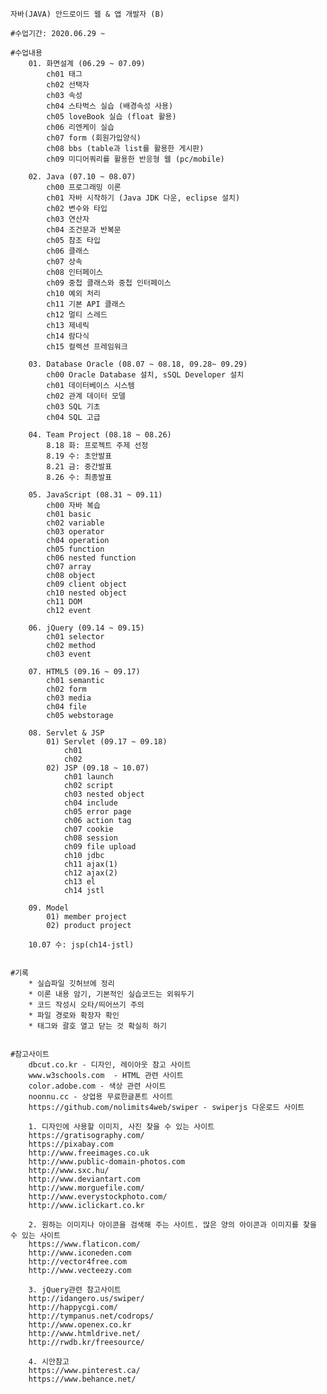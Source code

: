 ﻿
	자바(JAVA) 안드로이드 웹 & 앱 개발자 (B)

	#수업기간: 2020.06.29 ~

	#수업내용
		01. 화면설계 (06.29 ~ 07.09)
			ch01 태그
			ch02 선택자
			ch03 속성
			ch04 스타벅스 실습 (배경속성 사용)
			ch05 loveBook 실습 (float 활용)
			ch06 리엔케이 실습
			ch07 form (회원가입양식)
			ch08 bbs (table과 list를 활용한 게시판)
			ch09 미디어쿼리를 활용한 반응형 웹 (pc/mobile)
		
		02. Java (07.10 ~ 08.07)
			ch00 프로그래밍 이론
			ch01 자바 시작하기 (Java JDK 다운, eclipse 설치)
			ch02 변수와 타입
			ch03 연산자
			ch04 조건문과 반복문
			ch05 참조 타입
			ch06 클래스
			ch07 상속
			ch08 인터페이스
			ch09 중첩 클래스와 중첩 인터페이스
			ch10 예외 처리
			ch11 기본 API 클래스
			ch12 멀티 스레드
			ch13 제네릭
			ch14 람다식
			ch15 컬렉션 프레임워크

		03. Database Oracle (08.07 ~ 08.18, 09.28~ 09.29)
			ch00 Oracle Database 설치, sSQL Developer 설치
			ch01 데이터베이스 시스템
			ch02 관계 데이터 모델
			ch03 SQL 기초
			ch04 SQL 고급

		04. Team Project (08.18 ~ 08.26)
			8.18 화: 프로젝트 주제 선정
			8.19 수: 초안발표
			8.21 금: 중간발표
			8.26 수: 최종발표
			
		05. JavaScript (08.31 ~ 09.11)
			ch00 자바 복습
			ch01 basic
			ch02 variable
			ch03 operator
			ch04 operation
			ch05 function
			ch06 nested function
			ch07 array
			ch08 object
			ch09 client object
			ch10 nested object
			ch11 DOM
			ch12 event

		06. jQuery (09.14 ~ 09.15)
			ch01 selector
			ch02 method
			ch03 event

		07. HTML5 (09.16 ~ 09.17)
			ch01 semantic
			ch02 form
			ch03 media
			ch04 file
			ch05 webstorage

		08. Servlet & JSP
			01) Servlet (09.17 ~ 09.18)
				ch01
				ch02
			02) JSP (09.18 ~ 10.07)
				ch01 launch
				ch02 script
				ch03 nested object
				ch04 include
				ch05 error page
				ch06 action tag
				ch07 cookie
				ch08 session
				ch09 file upload
				ch10 jdbc
				ch11 ajax(1)
				ch12 ajax(2)
				ch13 el
				ch14 jstl
				
		09. Model
			01) member project
			02) product project

		10.07 수: jsp(ch14-jstl)


	#기록
		* 실습파일 깃허브에 정리
		* 이론 내용 암기, 기본적인 실습코드는 외워두기
		* 코드 작성시 오타/띄어쓰기 주의
		* 파일 경로와 확장자 확인
		* 태그와 괄호 열고 닫는 것 확실히 하기


	#참고사이트
		dbcut.co.kr - 디자인, 레이아웃 참고 사이트
		www.w3schools.com  - HTML 관련 사이트
		color.adobe.com - 색상 관련 사이트
		noonnu.cc - 상업용 무료한글폰트 사이트
		https://github.com/nolimits4web/swiper - swiperjs 다운로드 사이트

		1. 디자인에 사용할 이미지, 사진 찾을 수 있는 사이트
		https://gratisography.com/
		https://pixabay.com
		http://www.freeimages.co.uk
		http://www.public-domain-photos.com
		http://www.sxc.hu/
		http://www.deviantart.com
		http://www.morguefile.com/
		http://www.everystockphoto.com/
		http://www.iclickart.co.kr

		2. 원하는 이미지나 아이콘을 검색해 주는 사이트. 많은 양의 아이콘과 이미지를 찾을 수 있는 사이트
		https://www.flaticon.com/
		http://www.iconeden.com
		http://vector4free.com
		http://www.vecteezy.com

		3. jQuery관련 참고사이트
		http://idangero.us/swiper/
		http://happycgi.com/
		http://tympanus.net/codrops/
		http://www.openex.co.kr
		http://www.htmldrive.net/
		http://rwdb.kr/freesource/

		4. 시안참고
		https://www.pinterest.ca/
		https://www.behance.net/

